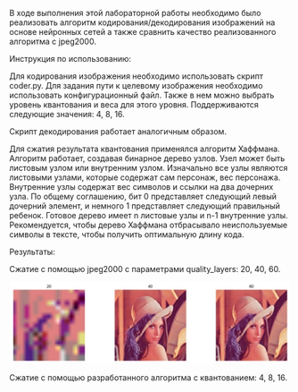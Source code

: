 ﻿В ходе выполнения этой лабораторной работы необходимо было реализовать алгоритм кодирования/декодирования изображений на основе нейронных сетей а также сравнить качество реализованного алгоритма с jpeg2000. 

Инструкция по использованию: 

Для кодирования изображения необходимо использовать скрипт coder.py. Для задания пути к целевому изображения необходимо использовать конфигурационный файл. Также в нем можно выбрать уровень квантования и веса для этого уровня. Поддерживаются следующие значения: 4, 8, 16. 

Скрипт декодирования работает аналогичным образом. 

Для сжатия результата квантования применялся алгоритм Хаффмана. Алгоритм работает, создавая бинарное дерево узлов. Узел может быть листовым узлом или внутренним узлом. Изначально все узлы являются листовыми узлами, которые содержат сам персонаж, вес персонажа. Внутренние узлы содержат вес символов и ссылки на два дочерних узла. По общему соглашению, бит 0 представляет следующий левый дочерний элемент, и немного 1 представляет следующий правильный ребенок. Готовое дерево имеет n листовые узлы и n-1 внутренние узлы. Рекомендуется, чтобы дерево Хаффмана отбрасывало неиспользуемые символы в тексте, чтобы получить оптимальную длину кода.

Результаты:

Сжатие с помощью jpeg2000 с параметрами quality\_layers: 20, 40, 60. 

![](Aspose.Words.b88e18bd-622c-4eaa-8b4c-95ad467fad7e.001.jpeg)

Сжатие с помощью разработанного алгоритма с квантованием: 4, 8, 16. 



